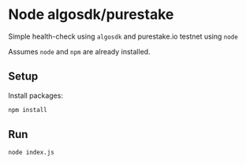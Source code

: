 # Node algosdk/purestake

Simple health-check using `algosdk` and purestake.io testnet using `node`

Assumes `node` and `npm` are already installed.

## Setup

Install packages:

```bash
npm install
```

## Run

```bash
node index.js
```

